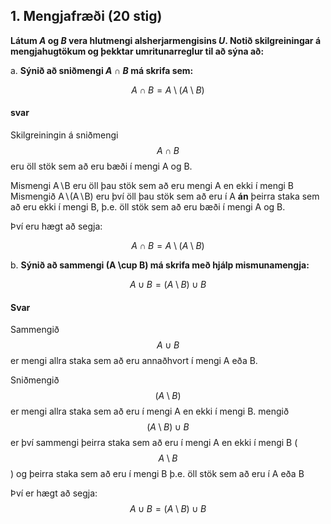 ## 1. Mengjafræði (20 stig)

**Látum $A$ og $B$ vera hlutmengi alsherjarmengisins $U$. Notið skilgreiningar á
mengjahugtökum og þekktar umritunarreglur til að sýna að:**

a. **Sýnið að sniðmengi $A \cap B$ má skrifa sem:**

$$ A \cap B = A \setminus (A \setminus B) $$

#### svar
Skilgreiningin á sniðmengi $$A \cap B $$ eru öll stök sem að eru bæði í mengi A og B.

Mismengi A∖B eru öll þau stök sem að eru mengi A en ekki í mengi B
Mismengið A∖(A∖B) eru því öll þau stök sem að eru  í A **án** þeirra staka sem að eru ekki í mengi B, þ.e. öll stök sem að eru bæði í mengi A og B.

Því eru hægt að segja:

$$A \cap B = A \setminus (A \setminus B)$$

b. **Sýnið að sammengi \(A \cup B\) má skrifa með hjálp mismunamengja:**  

$$ A \cup B = (A \setminus B) \cup B $$

#### Svar

Sammengið $$ A \cup B $$ er mengi allra staka sem að eru annaðhvort í mengi A eða B.

Sniðmengið $$(A \setminus B)$$ er mengi allra staka sem að eru í mengi A en ekki í mengi B.
mengið $$(A \setminus B) \cup B $$ er því sammengi þeirra staka sem að eru í mengi A en ekki í mengi B ($$A \setminus B$$) og þeirra staka sem að eru í mengi B þ.e. öll stök sem að eru í A eða B

Því er hægt að segja:
$$ A \cup B = (A \setminus B) \cup B $$


